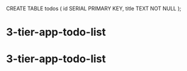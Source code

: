 CREATE TABLE todos (
  id SERIAL PRIMARY KEY,
  title TEXT NOT NULL
);
# 3-tier-app-todo-list
# 3-tier-app-todo-list
